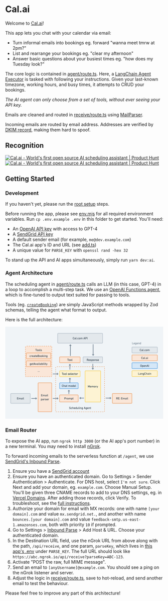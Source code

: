 # Cal.ai

Welcome to [Cal.ai](https://cal.ai)!

This app lets you chat with your calendar via email:

- Turn informal emails into bookings eg. forward "wanna meet tmrw at 2pm?"
- List and rearrange your bookings eg. "clear my afternoon"
- Answer basic questions about your busiest times eg. "how does my Tuesday look?"

The core logic is contained in [agent/route.ts](/apps/ai/src/app/api/agent/route.ts). Here, a [LangChain Agent Executor](https://docs.langchain.com/docs/components/agents/agent-executor) is tasked with following your instructions. Given your last-known timezone, working hours, and busy times, it attempts to CRUD your bookings.

_The AI agent can only choose from a set of tools, without ever seeing your API key._

Emails are cleaned and routed in [receive/route.ts](/apps/ai/src/app/api/receive/route.ts) using [MailParser](https://nodemailer.com/extras/mailparser/).

Incoming emails are routed by email address. Addresses are verified by [DKIM record](https://support.google.com/a/answer/174124?hl=en), making them hard to spoof.

## Recognition

<a href="https://www.producthunt.com/posts/cal-ai?utm_source=badge-top-post-badge&utm_medium=badge&utm_souce=badge-cal&#0045;ai" target="_blank"><img src="https://api.producthunt.com/widgets/embed-image/v1/top-post-badge.svg?post_id=419860&theme=light&period=daily" alt="Cal&#0046;ai - World&#0039;s&#0032;first&#0032;open&#0032;source&#0032;AI&#0032;scheduling&#0032;assistant | Product Hunt" style="width: 250px; height: 54px;" width="250" height="54" /></a> <a href="https://www.producthunt.com/posts/cal-ai?utm_source=badge-featured&utm_medium=badge&utm_souce=badge-cal&#0045;ai" target="_blank"><img src="https://api.producthunt.com/widgets/embed-image/v1/featured.svg?post_id=419860&theme=light" alt="Cal&#0046;ai - World&#0039;s&#0032;first&#0032;open&#0032;source&#0032;AI&#0032;scheduling&#0032;assistant | Product Hunt" style="width: 250px; height: 54px;" width="250" height="54" /></a>

## Getting Started

### Development

If you haven't yet, please run the [root setup](/README.md) steps.

Before running the app, please see [env.mjs](./src/env.mjs) for all required environment variables. Run `cp .env.example .env` in this folder to get started. You'll need:

- An [OpenAI API key](https://platform.openai.com/account/api-keys) with access to GPT-4
- A [SendGrid API key](https://app.sendgrid.com/settings/api_keys)
- A default sender email (for example, `me@dev.example.com`)
- The Cal.ai app's ID and URL (see [add.ts](/packages/app-store/cal-ai/api/index.ts))
- A unique value for `PARSE_KEY` with `openssl rand -hex 32`

To stand up the API and AI apps simultaneously, simply run `yarn dev:ai`.

### Agent Architecture

The scheduling agent in [agent/route.ts](/apps/ai/src/app/api/agent/route.ts) calls an LLM (in this case, GPT-4) in a loop to accomplish a multi-step task. We use an [OpenAI Functions agent](https://js.langchain.com/docs/modules/agents/agent_types/openai_functions_agent), which is fine-tuned to output text suited for passing to tools.

Tools (eg. [`createBooking`](/apps/ai/src/tools/createBooking.ts)) are simply JavaScript methods wrapped by Zod schemas, telling the agent what format to output.

Here is the full architecture:

![Cal.ai architecture](/apps/ai/src/public/architecture.png)

### Email Router

To expose the AI app, run `ngrok http 3000` (or the AI app's port number) in a new terminal. You may need to install [nGrok](https://ngrok.com/).

To forward incoming emails to the serverless function at `/agent`, we use [SendGrid's Inbound Parse](https://docs.sendgrid.com/for-developers/parsing-email/setting-up-the-inbound-parse-webhook).

1.  Ensure you have a [SendGrid account](https://signup.sendgrid.com/)
2.  Ensure you have an authenticated domain. Go to Settings > Sender Authentication > Authenticate. For DNS host, select `I'm not sure`. Click Next and add your domain, eg. `example.com`. Choose Manual Setup. You'll be given three CNAME records to add to your DNS settings, eg. in [Vercel Domains](https://vercel.com/dashboard/domains). After adding those records, click Verify. To troubleshoot, see the [full instructions](https://docs.sendgrid.com/ui/account-and-settings/how-to-set-up-domain-authentication).
3.  Authorize your domain for email with MX records: one with name `[your domain].com` and value `mx.sendgrid.net.`, and another with name `bounces.[your domain].com` and value `feedback-smtp.us-east-1.amazonses.com`, both with priority `10` if prompted.
4.  Go to Settings > [Inbound Parse](https://app.sendgrid.com/settings/parse) > Add Host & URL. Choose your authenticated domain.
5.  In the Destination URL field, use the nGrok URL from above along with the path, `/api/receive`, and one param, `parseKey`, which lives in [this app's .env](/apps/ai/.env.example) under `PARSE_KEY`. The full URL should look like `https://abc.ngrok.io/api/receive?parseKey=ABC-123`.
6.  Activate "POST the raw, full MIME message".
7.  Send an email to `[anyUsername]@example.com`. You should see a ping on the nGrok listener and server.
8.  Adjust the logic in [receive/route.ts](/apps/ai/src/app/api/receive/route.ts), save to hot-reload, and send another email to test the behaviour.

Please feel free to improve any part of this architecture!
